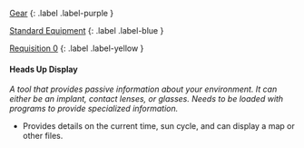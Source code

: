 
[Gear](Game/Gear-List)
{: .label .label-purple }

[Standard Equipment](Game/Standard-Equipment)
{: .label .label-blue }

[Requisition 0](Game/Deployment#Requisition)
{: .label .label-yellow }
#### Heads Up Display
*A tool that provides passive information about your environment. It can either be an implant, contact lenses, or glasses. Needs to be loaded with programs to provide specialized information.*

* Provides details on the current time, sun cycle, and can display a map or other files.
